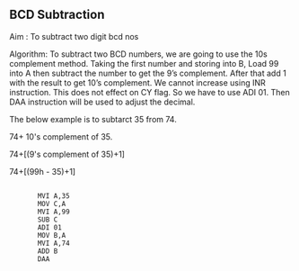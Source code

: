 ## BCD Subtraction
Aim : To subtract two digit bcd nos

Algorithm: 
To subtract two BCD numbers, we are going to use the 10s complement method. Taking the first number and storing into B, Load 99 into A then subtract the number to get the 9’s complement. After that add 1 with the result to get 10’s complement. We cannot increase using INR instruction. This does not effect on CY flag. So we have to use ADI 01. Then DAA instruction will be used to adjust the decimal.

The below example is to subtarct 35 from 74.


74+ 10's complement of 35.


74+[(9's complement of 35)+1]


74+[(99h - 35)+1]


~~~

	   MVI A,35
	   MOV C,A
	   MVI A,99
	   SUB C
	   ADI 01
	   MOV B,A
	   MVI A,74
	   ADD B
	   DAA
~~~
